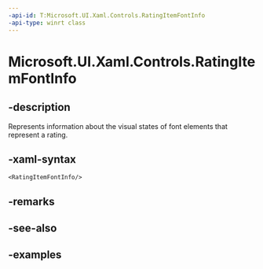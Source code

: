 ```yaml
---
-api-id: T:Microsoft.UI.Xaml.Controls.RatingItemFontInfo
-api-type: winrt class
---
```


<!-- Class syntax.
public class RatingItemFontInfo : RatingItemInfo, RatingItemInfo
-->

# Microsoft.UI.Xaml.Controls.RatingItemFontInfo

## -description

Represents information about the visual states of font elements that represent a rating.

## -xaml-syntax

```xaml
<RatingItemFontInfo/>
```

## -remarks

## -see-also

## -examples

